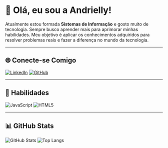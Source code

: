 # 👋 Olá, eu sou a Andrielly!

Atualmente estou formada **Sistemas de Informação** e gosto muito de tecnologia. Sempre busco aprender mais para aprimorar minhas habilidades. Meu objetivo é aplicar os conhecimentos adquiridos para resolver problemas reais e fazer a diferença no mundo da tecnologia.

---

## 🌐 Conecte-se Comigo

[![LinkedIn](https://img.shields.io/badge/LinkedIn-0E76A8?style=for-the-badge&logo=linkedin&logoColor=white)](https://www.linkedin.com/in/andrifarias/)
[![GitHub](https://img.shields.io/badge/GitHub-181717?style=for-the-badge&logo=github&logoColor=white)](https://github.com/AndriFarias)

---

## 🧠 Habilidades

![JavaScript](https://img.shields.io/badge/JavaScript-F7DF1E?style=for-the-badge&logo=javascript&logoColor=black)
![HTML5](https://img.shields.io/badge/HTML5-E34F26?style=for-the-badge&logo=html5&logoColor=white)

---

## 📊 GitHub Stats

![GitHub Stats](https://github-readme-stats.vercel.app/api?username=AndriFarias&theme=transparent&bg_color=0D1117&border_color=6a00b0&show_icons=true&icon_color=6a00b0&title_color=6a00b0&text_color=C9D1D9)
![Top Langs](https://github-readme-stats.vercel.app/api/top-langs/?username=AndriFarias&layout=compact&theme=transparent&bg_color=0D1117&border_color=6a00b0&title_color=6a00b0&text_color=C9D1D9)

